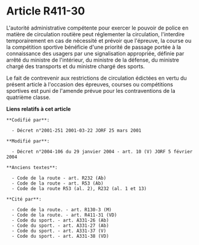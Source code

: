 # Article R411-30

L'autorité administrative compétente pour exercer le pouvoir de police en matière de circulation routière peut réglementer la
circulation, l'interdire temporairement en cas de nécessité et prévoir que l'épreuve, la course ou la compétition sportive
bénéficie d'une priorité de passage portée à la connaissance des usagers par une signalisation appropriée, définie par arrêté
du ministre de l'intérieur, du ministre de la défense, du ministre chargé des transports et du ministre chargé des sports.

Le fait de contrevenir aux restrictions de circulation édictées en vertu du présent article à l'occasion des épreuves,
courses ou compétitions sportives est puni de l'amende prévue pour les contraventions de la quatrième classe.

**Liens relatifs à cet article**

	**Codifié par**:

	  - Décret n°2001-251 2001-03-22 JORF 25 mars 2001

	**Modifié par**:

	  - Décret n°2004-106 du 29 janvier 2004 - art. 10 (V) JORF 5 février 2004

	**Anciens textes**:

	  - Code de la route - art. R232 (Ab)
	  - Code de la route - art. R53 (Ab)
	  - Code de la route R53 (al. 2), R232 (al. 1 et 13)

	**Cité par**:

	  - Code de la route. - art. R130-3 (M)
	  - Code de la route. - art. R411-31 (VD)
	  - Code du sport. - art. A331-26 (Ab)
	  - Code du sport. - art. A331-27 (Ab)
	  - Code du sport. - art. A331-37 (V)
	  - Code du sport. - art. A331-38 (VD)
